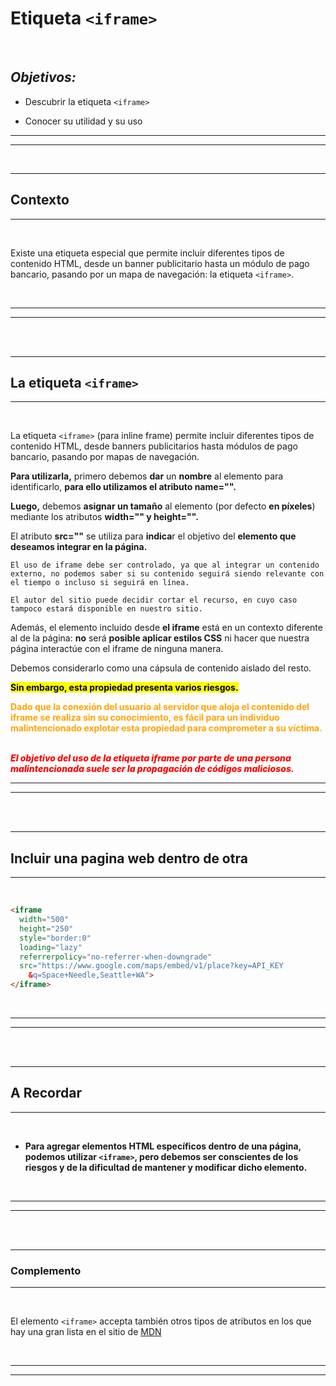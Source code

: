 # **Etiqueta `<iframe>`**

<br>

## **_Objetivos:_**

- Descubrir la etiqueta `<iframe>`

- Conocer su utilidad y su uso

---

---

<br>

---

## **Contexto**

---

<br>

Existe una etiqueta especial que permite incluir diferentes tipos de contenido HTML, desde un banner publicitario hasta un módulo de pago bancario, pasando por un mapa de navegación: la etiqueta `<iframe>`.

<br>

---

---

<br>
<br>

---

## **La etiqueta `<iframe>`**

---

<br>

La etiqueta `<iframe>` (para inline frame) permite incluir diferentes tipos de contenido HTML, desde banners publicitarios hasta módulos de pago bancario, pasando por mapas de navegación.

**Para utilizarla,** primero debemos **dar** un **nombre** al elemento para identificarlo, **para ello utilizamos el atributo name="".**

**Luego,** debemos **asignar un tamaño** al elemento (por defecto **en píxeles**) mediante los atributos **width="" y height="".**

El atributo **src=""** se utiliza para **indica**r el objetivo del **elemento que deseamos integrar en la página.**

```
El uso de iframe debe ser controlado, ya que al integrar un contenido externo, no podemos saber si su contenido seguirá siendo relevante con el tiempo o incluso si seguirá en línea.

El autor del sitio puede decidir cortar el recurso, en cuyo caso tampoco estará disponible en nuestro sitio.
```

Además, el elemento incluido desde **el iframe** está en un contexto diferente al de la página: **no** será **posible aplicar estilos CSS** ni hacer que nuestra página interactúe con el iframe de ninguna manera.

Debemos considerarlo como una cápsula de contenido aislado del resto.

<mark>
<b>Sin embargo, esta propiedad presenta varios riesgos.
</b>
</mark>

<br>

<b style="color: orange;">

Dado que la conexión del usuario al servidor que aloja el contenido del iframe se realiza sin su conocimiento, es fácil para un individuo malintencionado explotar esta propiedad para comprometer a su víctima.
</b>

<br>

<i style="font-weight: 800; color: red">
El objetivo del uso de la etiqueta iframe por parte de una persona malintencionada suele ser la propagación de códigos maliciosos.
</i>

<br>

---

---

<br>
<br>

---

## **Incluir una pagina web dentro de otra**

---

<br>

```html
<iframe
  width="500"
  height="250"
  style="border:0"
  loading="lazy"
  referrerpolicy="no-referrer-when-downgrade"
  src="https://www.google.com/maps/embed/v1/place?key=API_KEY
    &q=Space+Needle,Seattle+WA">
</iframe>
```


<br>

---

---

<br>
<br>

---

## **A Recordar**

---

<br>

- **Para agregar elementos HTML específicos dentro de una página, podemos utilizar `<iframe>`, pero debemos ser conscientes de los riesgos y de la dificultad de mantener y modificar dicho elemento.**

<br>

---

---

<br>
<br>

---

### **Complemento**

---

<br>

El elemento `<iframe>` accepta también otros tipos de atributos en los que hay una gran lista en el sitio de [MDN](https://developer.mozilla.org/fr/docs/Web/HTML/Element/iframe)

<br>

---

---